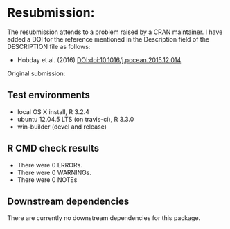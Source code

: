 # Resubmission:
The resubmission attends to a problem raised by a CRAN maintainer. I have added 
a DOI for the reference mentioned in the Description field of the DESCRIPTION 
file as follows:

* Hobday et al. (2016) <DOI:doi:10.1016/j.pocean.2015.12.014>

Original submission:
## Test environments
* local OS X install, R 3.2.4
* ubuntu 12.04.5 LTS (on travis-ci), R 3.3.0
* win-builder (devel and release)

## R CMD check results
* There were 0 ERRORs.
* There were 0 WARNINGs. 
* There were 0 NOTEs

## Downstream dependencies
There are currently no downstream dependencies for this package.